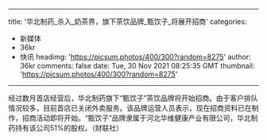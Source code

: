 
---
title: '华北制药_杀入_奶茶界，旗下茶饮品牌_甄饮子_将展开招商'
categories: 
 - 新媒体
 - 36kr
 - 快讯
headimg: 'https://picsum.photos/400/300?random=8275'
author: 36kr
comments: false
date: Tue, 30 Nov 2021 08:25:35 GMT
thumbnail: 'https://picsum.photos/400/300?random=8275'
---

<div>   
经过数月首店经营后，华北制药旗下“甄饮子”茶饮品牌将开始招商。由于客户排队情况较多，目前首店已关闭外卖服务。该品牌运营人员表示，现在招商资料已在制作，招商活动即将开始。“甄饮子”品牌隶属于河北华维健康产业有限公司，华北制药持有该公司51%的股权。（财联社）  
</div>
            